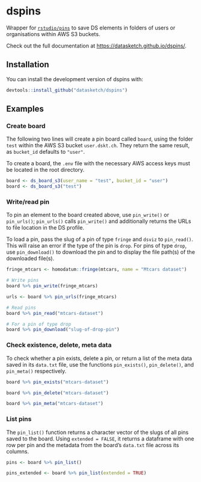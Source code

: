 
<!-- README.md is generated from README.Rmd. Please edit that file -->

# dspins

<!-- badges: start -->

<!-- badges: end -->

Wrapper for [`rstudio/pins`](https://github.com/rstudio/pins) to save DS
elements in folders of users or organisations within AWS S3 buckets.

Check out the full documentation at
<https://datasketch.github.io/dspins/>.

## Installation

You can install the development version of dspins with:

``` r
devtools::install_github("datasketch/dspins")
```

## Examples

### Create board

The following two lines will create a pin board called `board`, using
the folder `test` within the AWS S3 bucket `user.dskt.ch`. They return
the same result, as `bucket_id` defaults to `"user"`.

To create a board, the `.env` file with the necessary AWS access keys
must be located in the root directory.

``` r
board <- ds_board_s3(user_name = "test", bucket_id = "user")
board <- ds_board_s3("test")
```

### Write/read pin

To pin an element to the board created above, use `pin_write()` or
`pin_urls()`; `pin_urls()` calls `pin_write()` and additionally returns
the URLs to file location in the DS profile.

To load a pin, pass the slug of a pin of type `fringe` and `dsviz` to
`pin_read()`. This will raise an error if the type of the pin is `drop`.
For pins of type `drop`, use `pin_download()` to download the pin and to
display the file path(s) of the downloaded file(s).

``` r
fringe_mtcars <- homodatum::fringe(mtcars, name = "Mtcars dataset")

# Write pins
board %>% pin_write(fringe_mtcars)

urls <- board %>% pin_urls(fringe_mtcars)

# Read pins
board %>% pin_read("mtcars-dataset")

# For a pin of type drop
board %>% pin_download("slug-of-drop-pin")
```

### Check existence, delete, meta data

To check whether a pin exists, delete a pin, or return a list of the
meta data saved in its `data.txt` file, use the functions
`pin_exists()`, `pin_delete()`, and `pin_meta()` respectively.

``` r
board %>% pin_exists("mtcars-dataset")

board %>% pin_delete("mtcars-dataset")

board %>% pin_meta("mtcars-dataset")
```

### List pins

The `pin_list()` function returns a character vector of the slugs of all
pins saved to the board. Using `extended = FALSE`, it returns a
dataframe with one row per pin and the metadata from the board’s
`data.txt` file across its columns.

``` r
pins <- board %>% pin_list()

pins_extended <- board %>% pin_list(extended = TRUE)
```
